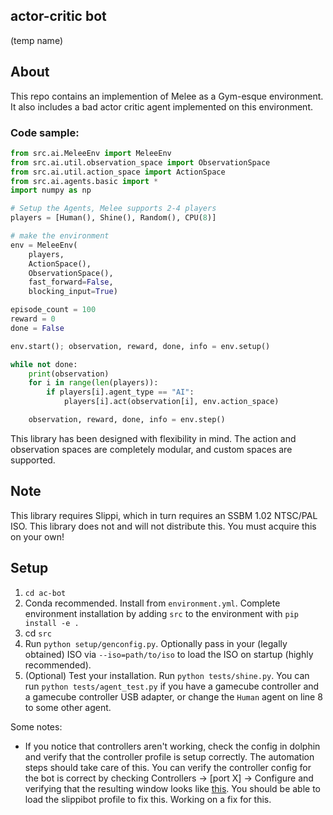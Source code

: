 actor-critic bot
---
(temp name)

## About
This repo contains an implemention of Melee as a Gym-esque environment. It also includes a bad actor critic agent implemented on this environment. 

### Code sample: 
```python
from src.ai.MeleeEnv import MeleeEnv
from src.ai.util.observation_space import ObservationSpace
from src.ai.util.action_space import ActionSpace
from src.ai.agents.basic import *
import numpy as np

# Setup the Agents, Melee supports 2-4 players
players = [Human(), Shine(), Random(), CPU(8)]

# make the environment
env = MeleeEnv(
    players,
    ActionSpace(),
    ObservationSpace(),
    fast_forward=False, 
    blocking_input=True)

episode_count = 100
reward = 0
done = False

env.start(); observation, reward, done, info = env.setup()

while not done:
    print(observation)
    for i in range(len(players)):
        if players[i].agent_type == "AI":
            players[i].act(observation[i], env.action_space)

    observation, reward, done, info = env.step()

```
This library has been designed with flexibility in mind. The action and observation spaces are completely modular, and custom spaces are supported. 

## Note
This library requires Slippi, which in turn requires an SSBM 1.02 NTSC/PAL ISO. This library does not and will not distribute this. You must acquire this on your own!

## Setup
1. `cd ac-bot`
2. Conda recommended. Install from `environment.yml`. Complete environment installation by adding `src` to the environment with `pip install -e .`
3. cd `src`
4. Run `python setup/genconfig.py`. Optionally pass in your (legally obtained) ISO via `--iso=path/to/iso` to load the ISO on startup (highly recommended). 
5. (Optional) Test your installation. Run `python tests/shine.py`. You can run `python tests/agent_test.py` if you have a gamecube controller and a gamecube controller USB adapter, or change the `Human` agent on line 8 to some other agent.


Some notes:
* If you notice that controllers aren't working, check the config in dolphin and verify that the controller profile is setup correctly. The automation steps should take care of this. You can verify the controller config for the bot is correct by checking Controllers -> [port X] -> Configure and verifying that the resulting window looks like [this](https://user-images.githubusercontent.com/609563/86555862-7dd45d80-bf06-11ea-8d7e-e4d8007f66a3.png). You should be able to load the slippibot profile to fix this. Working on a fix for this.


